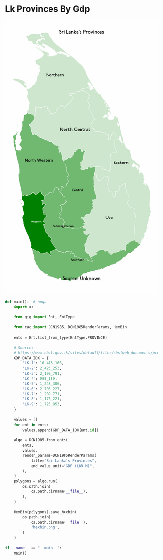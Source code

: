 # Lk Provinces By Gdp

<p  align="center">
    <img src="https://raw.githubusercontent.com/nuuuwan/continuous_area_cartograms/main/examples/lk_provinces_by_gdp/animated.gif" alt="alt" />
</p>

```python
def main():  # noqa
    import os

    from gig import Ent, EntType

    from cac import DCN1985, DCN1985RenderParams, HexBin

    ents = Ent.list_from_type(EntType.PROVINCE)

    # Source:
    # https://www.cbsl.gov.lk/sites/default/files/cbslweb_documents/press/pr/press_pgdp_2022_e.pdf
    GDP_DATA_IDX = {
        'LK-1': 10_473_166,
        'LK-2': 2_423_253,
        'LK-3': 2_199_791,
        'LK-4': 985_139,
        'LK-5': 1_248_306,
        'LK-6': 2_706_227,
        'LK-7': 1_209_771,
        'LK-8': 1_176_221,
        'LK-9': 1_725_853,
    }

    values = []
    for ent in ents:
        values.append(GDP_DATA_IDX[ent.id])

    algo = DCN1985.from_ents(
        ents,
        values,
        render_params=DCN1985RenderParams(
            title="Sri Lanka's Provinces",
            end_value_unit="GDP (LKR M)",
        ),
    )
    polygons = algo.run(
        os.path.join(
            os.path.dirname(__file__),
        ),
    )

    HexBin(polygons).save_hexbin(
        os.path.join(
            os.path.dirname(__file__),
            'hexbin.png',
        )
    )

if __name__ == "__main__":
    main()

```
